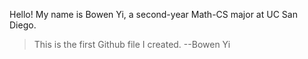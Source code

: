 Hello! My name is Bowen Yi, a second-year Math-CS major at UC San Diego. 
> This is the first Github file I created. 
> --Bowen Yi
